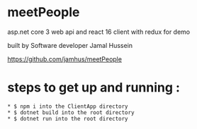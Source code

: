 # meetPeople

asp.net core 3 web api and react 16 client with redux for demo

built by Software developer Jamal Hussein

https://github.com/jamhus/meetPeople

# steps to get up and running :

    * $ npm i into the ClientApp directory
    * $ dotnet build into the root directory
    * $ dotnet run into the root directory
